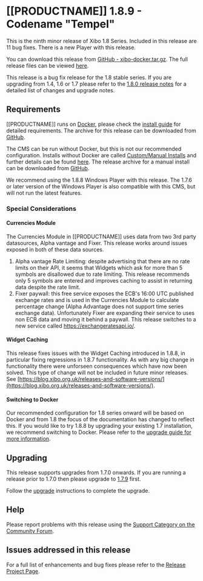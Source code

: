 <!--toc=getting_started-->

# [[PRODUCTNAME]] 1.8.9 - Codename "Tempel"

This is the ninth minor release of Xibo 1.8 Series. Included in this release are 11 bug fixes. There is a new Player with this release.

You can download this release from [GitHub - xibo-docker.tar.gz](https://github.com/xibosignage/xibo-cms/releases/download/1.8.9/xibo-docker.tar.gz). The full release files can be viewed [here](https://github.com/xibosignage/xibo-cms/releases/tag/1.8.9).

This release is a bug fix release for the 1.8 stable series. If you are upgrading from 1.4, 1.6 or 1.7 please refer to the [1.8.0 release notes](release_notes_1.8.0.html) for a detailed list of changes and upgrade notes.




## Requirements

[[PRODUCTNAME]] runs on [Docker](install_docker.html), please check the [install guide](install_cms.html) for detailed requirements. The archive for this release can be downloaded from [GitHub](https://github.com/xibosignage/xibo-docker/releases/tag/1.8.9).

The CMS can be run without Docker, but this is not our recommended configuration. Installs without Docker are called [Custom/Manual Installs](manual_install.html) and further details can be found [here](manual_install.html). The release archive for a manual install can be downloaded from [GitHub](https://github.com/xibosignage/xibo-cms/releases/tag/1.8.9).

We recommend using the 1.8.8 Windows Player with this release. The 1.7.6 or later version of the Windows Player is also compatible with this CMS, but will not run the latest features.



### Special Considerations

#### Currencies Module

The Currencies Module in [[PRODUCTNAME]] uses data from two 3rd party datasources, Alpha vantage and Fixer. This release works around issues exposed in both of these data sources.

1. Alpha vantage Rate Limiting: despite advertising that there are no rate limits on their API, it seems that Widgets which ask for more than 5 symbols are disallowed due to rate limiting. This release recommends only 5 symbols are entered and improves caching to assist in returning data despite the rate limit.
2. Fixer paywall: this free service exposes the ECB's 16:00 UTC published exchange rates and is used in the Currencies Module to calculate percentage change (Alpha Advantage does not support time series exchange data). Unfortunately Fixer are expanding their service to uses non ECB data and moving it behind a paywall. This release switches to a new service called https://exchangeratesapi.io/.



#### Widget Caching

This release fixes issues with the Widget Caching introduced in 1.8.8, in particular fixing regressions in 1.8.7 functionality. As with any big change in functionality there were unforseen consequences which have now been solved. This type of change will not be included in future minor releases. See [https://blog.xibo.org.uk/releases-and-software-versions/](https://blog.xibo.org.uk/releases-and-software-versions/).



#### Switching to Docker

Our recommended configuration for 1.8 series onward will be based on Docker and from 1.8 the focus of the documentation has changed to reflect this. If you would like to try 1.8.8 by upgrading your existing 1.7 installation, we recommend switching to Docker. Please refer to the [upgrade guide for more information](upgrade_switch_to_docker.html).




## Upgrading

This release supports upgrades from 1.7.0 onwards. If you are running a release prior to 1.7.0 then please upgrade to [1.7.9](release_notes_1.7.9.html) first.

Follow the [upgrade](upgrade.html) instructions to complete the upgrade.



## Help

Please report problems with this release using the [Support Category on the Community Forum](https://community.xibo.org.uk/c/support).



## Issues addressed in this release

For a full list of enhancements and bug fixes please refer to the [Release Project Page](https://github.com/xibosignage/xibo/issues?q=milestone%3A1.8.9+is%3Aclosed).

